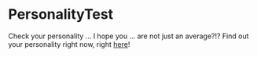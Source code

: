 # PersonalityTest
Check your personality ... I hope you ... are not just an average?!?
Find out your personality right now, right [here](https://danielfvm.github.io/PersonalityTest/)!
